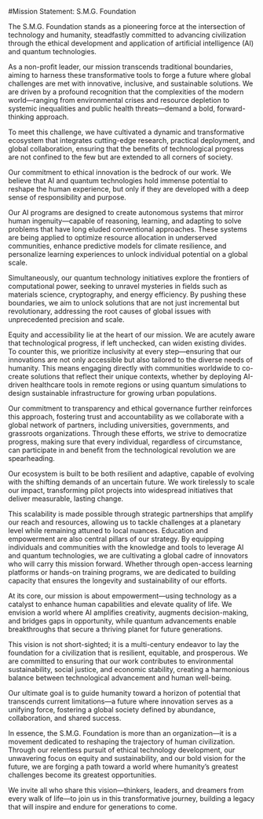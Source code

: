 #Mission Statement: S.M.G. Foundation

The S.M.G. Foundation stands as a pioneering force at the intersection of technology and humanity, steadfastly committed to advancing civilization through the ethical development and application of artificial intelligence (AI) and quantum technologies.

As a non-profit leader, our mission transcends traditional boundaries, aiming to harness these transformative tools to forge a future where global challenges are met with innovative, inclusive, and sustainable solutions. We are driven by a profound recognition that the complexities of the modern world—ranging from environmental crises and resource depletion to systemic inequalities and public health threats—demand a bold, forward-thinking approach.

To meet this challenge, we have cultivated a dynamic and transformative ecosystem that integrates cutting-edge research, practical deployment, and global collaboration, ensuring that the benefits of technological progress are not confined to the few but are extended to all corners of society.

Our commitment to ethical innovation is the bedrock of our work. We believe that AI and quantum technologies hold immense potential to reshape the human experience, but only if they are developed with a deep sense of responsibility and purpose.

Our AI programs are designed to create autonomous systems that mirror human ingenuity—capable of reasoning, learning, and adapting to solve problems that have long eluded conventional approaches. These systems are being applied to optimize resource allocation in underserved communities, enhance predictive models for climate resilience, and personalize learning experiences to unlock individual potential on a global scale.

Simultaneously, our quantum technology initiatives explore the frontiers of computational power, seeking to unravel mysteries in fields such as materials science, cryptography, and energy efficiency. By pushing these boundaries, we aim to unlock solutions that are not just incremental but revolutionary, addressing the root causes of global issues with unprecedented precision and scale.

Equity and accessibility lie at the heart of our mission. We are acutely aware that technological progress, if left unchecked, can widen existing divides. To counter this, we prioritize inclusivity at every step—ensuring that our innovations are not only accessible but also tailored to the diverse needs of humanity. This means engaging directly with communities worldwide to co-create solutions that reflect their unique contexts, whether by deploying AI-driven healthcare tools in remote regions or using quantum simulations to design sustainable infrastructure for growing urban populations.

Our commitment to transparency and ethical governance further reinforces this approach, fostering trust and accountability as we collaborate with a global network of partners, including universities, governments, and grassroots organizations. Through these efforts, we strive to democratize progress, making sure that every individual, regardless of circumstance, can participate in and benefit from the technological revolution we are spearheading.

Our ecosystem is built to be both resilient and adaptive, capable of evolving with the shifting demands of an uncertain future. We work tirelessly to scale our impact, transforming pilot projects into widespread initiatives that deliver measurable, lasting change.

This scalability is made possible through strategic partnerships that amplify our reach and resources, allowing us to tackle challenges at a planetary level while remaining attuned to local nuances. Education and empowerment are also central pillars of our strategy. By equipping individuals and communities with the knowledge and tools to leverage AI and quantum technologies, we are cultivating a global cadre of innovators who will carry this mission forward. Whether through open-access learning platforms or hands-on training programs, we are dedicated to building capacity that ensures the longevity and sustainability of our efforts.

At its core, our mission is about empowerment—using technology as a catalyst to enhance human capabilities and elevate quality of life. We envision a world where AI amplifies creativity, augments decision-making, and bridges gaps in opportunity, while quantum advancements enable breakthroughs that secure a thriving planet for future generations.

This vision is not short-sighted; it is a multi-century endeavor to lay the foundation for a civilization that is resilient, equitable, and prosperous. We are committed to ensuring that our work contributes to environmental sustainability, social justice, and economic stability, creating a harmonious balance between technological advancement and human well-being.

Our ultimate goal is to guide humanity toward a horizon of potential that transcends current limitations—a future where innovation serves as a unifying force, fostering a global society defined by abundance, collaboration, and shared success.

In essence, the S.M.G. Foundation is more than an organization—it is a movement dedicated to reshaping the trajectory of human civilization. Through our relentless pursuit of ethical technology development, our unwavering focus on equity and sustainability, and our bold vision for the future, we are forging a path toward a world where humanity’s greatest challenges become its greatest opportunities.

We invite all who share this vision—thinkers, leaders, and dreamers from every walk of life—to join us in this transformative journey, building a legacy that will inspire and endure for generations to come.